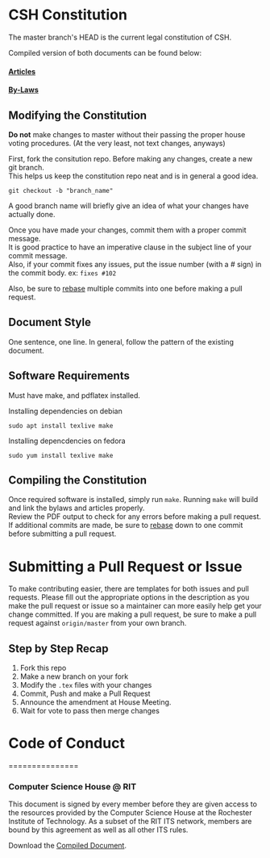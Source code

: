 # CSH Constitution
The master branch's HEAD is the current legal constitution of CSH.

Compiled version of both documents can be found below:
#### [Articles](https://constitution.csh.rit.edu/articles.pdf)
#### [By-Laws](https://constitution.csh.rit.edu/bylaws.pdf)

## Modifying the Constitution
**Do not** make changes to master without their passing the proper house voting
procedures. (At the very least, not text changes, anyways)

First, fork the consitution repo.  Before making any changes, create a new git branch.  
This helps us keep the constitution repo neat and is in general a good idea.

`git checkout -b "branch_name"`

A good branch name will briefly give an idea of what your changes have actually done.

Once you have made your changes, commit them with a proper commit message.  
It is good practice to have an imperative clause in the subject line of your commit message.  
Also, if your commit fixes any issues, put the issue number (with a # sign) in the commit body. ex: `fixes #102`

Also, be sure to [rebase](https://git-scm.com/docs/git-rebase) multiple commits into one before making a pull request.


## Document Style
One sentence, one line. In general, follow the pattern of the existing document.

## Software Requirements
Must have make, and pdflatex installed.

Installing dependencies on debian

`sudo apt install texlive make`

Installing depencdencies on fedora

`sudo yum install texlive make`


## Compiling the Constitution
Once required software is installed, simply run `make`.
Running `make` will build and link the bylaws and articles properly.  
Review the PDF output to check for any errors before making a pull request.
If additional commits are made, be sure to [rebase](https://git-scm.com/docs/git-rebase) down to one commit before submitting a pull request.


# Submitting a Pull Request or Issue
To make contributing easier, there are templates for both issues and pull
requests. Please fill out the appropriate options in the description as you make
the pull request or issue so a maintainer can more easily help get your change
committed.  If you are making a pull request, be sure to make a pull request against 
`origin/master` from your own branch.

## Step by Step Recap

1. Fork this repo
2. Make a new branch on your fork
3. Modify the `.tex` files with your changes
4. Commit, Push and make a Pull Request
5. Announce the amendment at House Meeting.
6. Wait for vote to pass then merge changes

# Code of Conduct
===============
### Computer Science House @ RIT

This document is signed by every member before they are given access to the resources provided by the Computer Science House at the Rochester Institute of Technology. As a subset of the RIT ITS network, members are bound by this agreement as well as all other ITS rules.

Download the [Compiled Document](http://latex.aslushnikov.com/compile?url=https%3A%2F%2Fraw.githubusercontent.com%2FComputerScienceHouse%2FCodeOfConduct%2Fmaster%2Fcsh-coc.tex).
